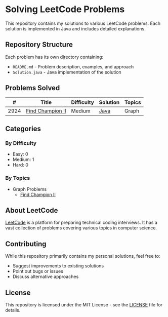 # Solving LeetCode Problems

This repository contains my solutions to various LeetCode problems. Each solution is implemented in Java and includes detailed explanations.

## Repository Structure

Each problem has its own directory containing:
- `README.md` - Problem description, examples, and approach
- `Solution.java` - Java implementation of the solution

## Problems Solved

| # | Title | Difficulty | Solution | Topics |
|---|-------|------------|----------|---------|
| 2924 | [Find Champion II](Find%20Champion%20II) | Medium | [Java](Find%20Champion%20II/Solution.java) | Graph |

## Categories

### By Difficulty
- Easy: 0
- Medium: 1
- Hard: 0

### By Topics
- Graph Problems
  - [Find Champion II](Find%20Champion%20II)

## About LeetCode

[LeetCode](https://leetcode.com) is a platform for preparing technical coding interviews. It has a vast collection of problems covering various topics in computer science.

## Contributing

While this repository primarily contains my personal solutions, feel free to:
- Suggest improvements to existing solutions
- Point out bugs or issues
- Discuss alternative approaches

## License

This repository is licensed under the MIT License - see the [LICENSE](LICENSE) file for details.